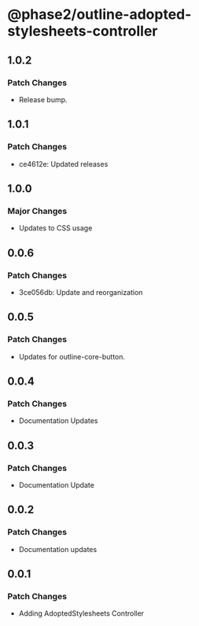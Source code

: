 # @phase2/outline-adopted-stylesheets-controller

## 1.0.2

### Patch Changes

- Release bump.

## 1.0.1

### Patch Changes

- ce4612e: Updated releases

## 1.0.0

### Major Changes

- Updates to CSS usage

## 0.0.6

### Patch Changes

- 3ce056db: Update and reorganization

## 0.0.5

### Patch Changes

- Updates for outline-core-button.

## 0.0.4

### Patch Changes

- Documentation Updates

## 0.0.3

### Patch Changes

- Documentation Update

## 0.0.2

### Patch Changes

- Documentation updates

## 0.0.1

### Patch Changes

- Adding AdoptedStylesheets Controller
